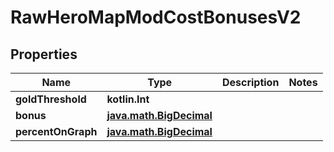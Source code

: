 
# RawHeroMapModCostBonusesV2

## Properties
| Name | Type | Description | Notes |
| ------------ | ------------- | ------------- | ------------- |
| **goldThreshold** | **kotlin.Int** |  |  |
| **bonus** | [**java.math.BigDecimal**](java.math.BigDecimal.md) |  |  |
| **percentOnGraph** | [**java.math.BigDecimal**](java.math.BigDecimal.md) |  |  |



